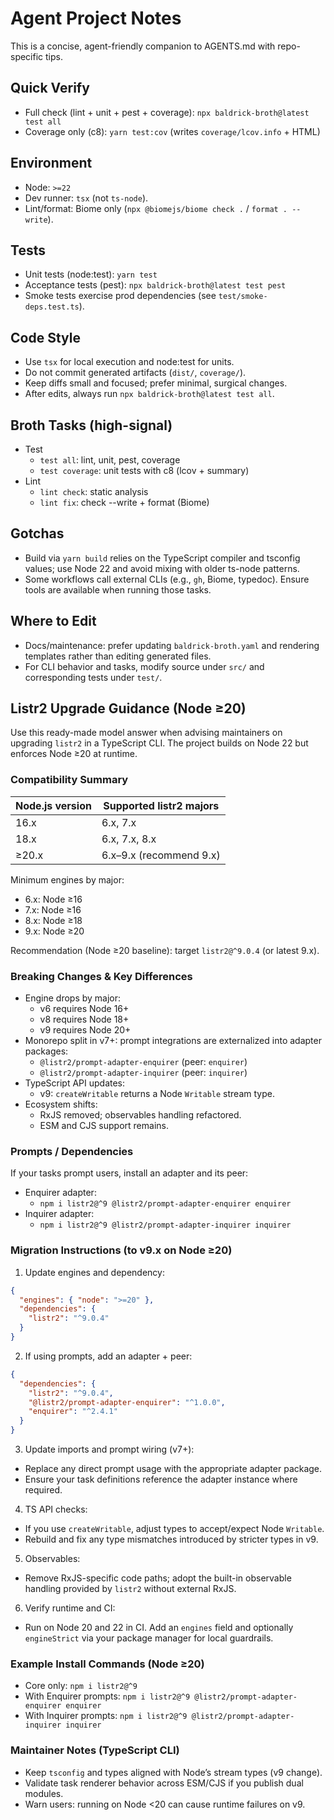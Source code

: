 # Agent Project Notes

This is a concise, agent-friendly companion to AGENTS.md with repo-specific
tips.

## Quick Verify

-   Full check (lint + unit + pest + coverage): `npx baldrick-broth@latest
    test all`
-   Coverage only (c8): `yarn test:cov` (writes `coverage/lcov.info` +
    HTML)

## Environment

-   Node: `>=22`
-   Dev runner: `tsx` (not `ts-node`).
-   Lint/format: Biome only (`npx @biomejs/biome check .` / `format . --write`).

## Tests

-   Unit tests (node:test): `yarn test`
-   Acceptance tests (pest): `npx baldrick-broth@latest test pest`
-   Smoke tests exercise prod dependencies (see `test/smoke-deps.test.ts`).

## Code Style

-   Use `tsx` for local execution and node:test for units.
-   Do not commit generated artifacts (`dist/`, `coverage/`).
-   Keep diffs small and focused; prefer minimal, surgical changes.
-   After edits, always run `npx baldrick-broth@latest test all`.

## Broth Tasks (high-signal)

-   Test
    -   `test all`: lint, unit, pest, coverage
    -   `test coverage`: unit tests with c8 (lcov + summary)
-   Lint
    -   `lint check`: static analysis
    -   `lint fix`: check --write + format (Biome)

## Gotchas

-   Build via `yarn build` relies on the TypeScript compiler and tsconfig
    values; use Node 22 and avoid mixing with older ts-node patterns.
-   Some workflows call external CLIs (e.g., `gh`, Biome, typedoc). Ensure
    tools are available when running those tasks.

## Where to Edit

-   Docs/maintenance: prefer updating `baldrick-broth.yaml` and rendering
    templates rather than editing generated files.
-   For CLI behavior and tasks, modify source under `src/` and
    corresponding tests under `test/`.

## Listr2 Upgrade Guidance (Node ≥20)

Use this ready-made model answer when advising maintainers on upgrading `listr2` in a TypeScript CLI. The project builds on Node 22 but enforces Node ≥20 at runtime.

### Compatibility Summary

| Node.js version | Supported listr2 majors |
| --- | --- |
| 16.x | 6.x, 7.x |
| 18.x | 6.x, 7.x, 8.x |
| ≥20.x | 6.x–9.x (recommend 9.x) |

Minimum engines by major:
- 6.x: Node ≥16
- 7.x: Node ≥16
- 8.x: Node ≥18
- 9.x: Node ≥20

Recommendation (Node ≥20 baseline): target `listr2@^9.0.4` (or latest 9.x).

### Breaking Changes & Key Differences

- Engine drops by major:
  - v6 requires Node 16+
  - v8 requires Node 18+
  - v9 requires Node 20+
- Monorepo split in v7+: prompt integrations are externalized into adapter packages:
  - `@listr2/prompt-adapter-enquirer` (peer: `enquirer`)
  - `@listr2/prompt-adapter-inquirer` (peer: `inquirer`)
- TypeScript API updates:
  - v9: `createWritable` returns a Node `Writable` stream type.
- Ecosystem shifts:
  - RxJS removed; observables handling refactored.
  - ESM and CJS support remains.

### Prompts / Dependencies

If your tasks prompt users, install an adapter and its peer:
- Enquirer adapter:
  - `npm i listr2@^9 @listr2/prompt-adapter-enquirer enquirer`
- Inquirer adapter:
  - `npm i listr2@^9 @listr2/prompt-adapter-inquirer inquirer`

### Migration Instructions (to v9.x on Node ≥20)

1) Update engines and dependency:

```json
{
  "engines": { "node": ">=20" },
  "dependencies": {
    "listr2": "^9.0.4"
  }
}
```

2) If using prompts, add an adapter + peer:

```json
{
  "dependencies": {
    "listr2": "^9.0.4",
    "@listr2/prompt-adapter-enquirer": "^1.0.0",
    "enquirer": "^2.4.1"
  }
}
```

3) Update imports and prompt wiring (v7+):
- Replace any direct prompt usage with the appropriate adapter package.
- Ensure your task definitions reference the adapter instance where required.

4) TS API checks:
- If you use `createWritable`, adjust types to accept/expect Node `Writable`.
- Rebuild and fix any type mismatches introduced by stricter types in v9.

5) Observables:
- Remove RxJS-specific code paths; adopt the built-in observable handling provided by `listr2` without external RxJS.

6) Verify runtime and CI:
- Run on Node 20 and 22 in CI. Add an `engines` field and optionally `engineStrict` via your package manager for local guardrails.

### Example Install Commands (Node ≥20)

- Core only: `npm i listr2@^9`
- With Enquirer prompts: `npm i listr2@^9 @listr2/prompt-adapter-enquirer enquirer`
- With Inquirer prompts: `npm i listr2@^9 @listr2/prompt-adapter-inquirer inquirer`

### Maintainer Notes (TypeScript CLI)

- Keep `tsconfig` and types aligned with Node’s stream types (v9 change).
- Validate task renderer behavior across ESM/CJS if you publish dual modules.
- Warn users: running on Node <20 can cause runtime failures on v9.

